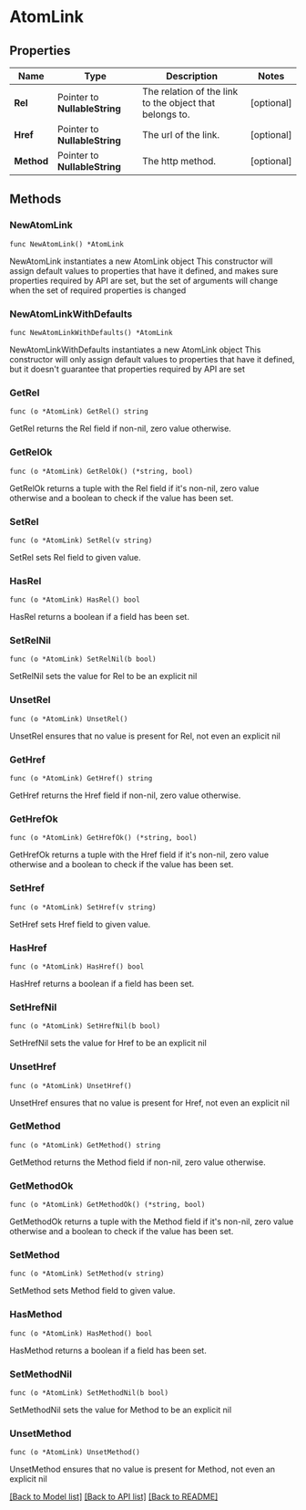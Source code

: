 # AtomLink

## Properties

Name | Type | Description | Notes
------------ | ------------- | ------------- | -------------
**Rel** | Pointer to **NullableString** | The relation of the link to the object that belongs to. | [optional] 
**Href** | Pointer to **NullableString** | The url of the link. | [optional] 
**Method** | Pointer to **NullableString** | The http method. | [optional] 

## Methods

### NewAtomLink

`func NewAtomLink() *AtomLink`

NewAtomLink instantiates a new AtomLink object
This constructor will assign default values to properties that have it defined,
and makes sure properties required by API are set, but the set of arguments
will change when the set of required properties is changed

### NewAtomLinkWithDefaults

`func NewAtomLinkWithDefaults() *AtomLink`

NewAtomLinkWithDefaults instantiates a new AtomLink object
This constructor will only assign default values to properties that have it defined,
but it doesn't guarantee that properties required by API are set

### GetRel

`func (o *AtomLink) GetRel() string`

GetRel returns the Rel field if non-nil, zero value otherwise.

### GetRelOk

`func (o *AtomLink) GetRelOk() (*string, bool)`

GetRelOk returns a tuple with the Rel field if it's non-nil, zero value otherwise
and a boolean to check if the value has been set.

### SetRel

`func (o *AtomLink) SetRel(v string)`

SetRel sets Rel field to given value.

### HasRel

`func (o *AtomLink) HasRel() bool`

HasRel returns a boolean if a field has been set.

### SetRelNil

`func (o *AtomLink) SetRelNil(b bool)`

 SetRelNil sets the value for Rel to be an explicit nil

### UnsetRel
`func (o *AtomLink) UnsetRel()`

UnsetRel ensures that no value is present for Rel, not even an explicit nil
### GetHref

`func (o *AtomLink) GetHref() string`

GetHref returns the Href field if non-nil, zero value otherwise.

### GetHrefOk

`func (o *AtomLink) GetHrefOk() (*string, bool)`

GetHrefOk returns a tuple with the Href field if it's non-nil, zero value otherwise
and a boolean to check if the value has been set.

### SetHref

`func (o *AtomLink) SetHref(v string)`

SetHref sets Href field to given value.

### HasHref

`func (o *AtomLink) HasHref() bool`

HasHref returns a boolean if a field has been set.

### SetHrefNil

`func (o *AtomLink) SetHrefNil(b bool)`

 SetHrefNil sets the value for Href to be an explicit nil

### UnsetHref
`func (o *AtomLink) UnsetHref()`

UnsetHref ensures that no value is present for Href, not even an explicit nil
### GetMethod

`func (o *AtomLink) GetMethod() string`

GetMethod returns the Method field if non-nil, zero value otherwise.

### GetMethodOk

`func (o *AtomLink) GetMethodOk() (*string, bool)`

GetMethodOk returns a tuple with the Method field if it's non-nil, zero value otherwise
and a boolean to check if the value has been set.

### SetMethod

`func (o *AtomLink) SetMethod(v string)`

SetMethod sets Method field to given value.

### HasMethod

`func (o *AtomLink) HasMethod() bool`

HasMethod returns a boolean if a field has been set.

### SetMethodNil

`func (o *AtomLink) SetMethodNil(b bool)`

 SetMethodNil sets the value for Method to be an explicit nil

### UnsetMethod
`func (o *AtomLink) UnsetMethod()`

UnsetMethod ensures that no value is present for Method, not even an explicit nil

[[Back to Model list]](../README.md#documentation-for-models) [[Back to API list]](../README.md#documentation-for-api-endpoints) [[Back to README]](../README.md)


